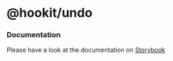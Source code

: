 # @hookit/undo

### Documentation

Please have a look at the documentation on [Storybook](https://hookit-storybook.vercel.app/)
